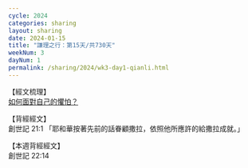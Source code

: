 ```yaml
---
cycle: 2024
categories: sharing
layout: sharing
date: 2024-01-15
title: "謙理之行：第15天/共730天"
weekNum: 3
dayNum: 1
permalink: /sharing/2024/wk3-day1-qianli.html
---
```

【經文梳理】  
[如何面對自己的懼怕？](https://youtu.be/CeYl9LuBRgc)

【背經經文】  
創世記 21:1 「耶和華按著先前的話眷顧撒拉，依照他所應許的給撒拉成就。」 

【本週背經經文】  
創世記 22:14
